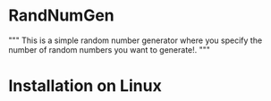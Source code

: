 # RandNumGen
"""
This is a simple random number generator where you specify the 
number of random numbers you want to generate!.
"""
# Installation on Linux
